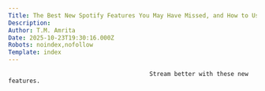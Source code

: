 ```yaml
---
Title: The Best New Spotify Features You May Have Missed, and How to Use Them
Description: 
Author: T.M. Amrita
Date: 2025-10-23T19:30:16.000Z
Robots: noindex,nofollow
Template: index
---
```


                                            Stream better with these new features.
                                        